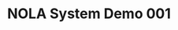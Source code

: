 ---
layout: default
category: bts
tags: ["canon","nodejs"]
video: "https://player.vimeo.com/video/236628965?badge=0&amp;autopause=0&amp;player_id=0&amp;app_id=72231"
title: "NOLA System Demo 001"
thumbnail: "https://i.vimeocdn.com/video/658788014_295x166.jpg?r=pad"
---